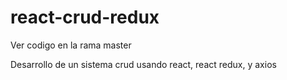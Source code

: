 # react-crud-redux

Ver codigo en la rama master

Desarrollo de un sistema crud usando react, react redux,  y axios

